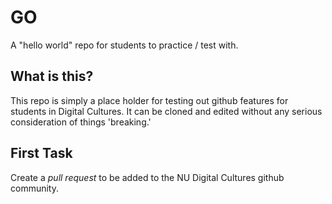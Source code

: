 # GO
A "hello world" repo for students to practice / test with.

## What is this?
This repo is simply a place holder for testing out github features for students in Digital Cultures. It can be cloned and edited without any serious consideration of things 'breaking.'

## First Task
Create a *pull request* to be added to the NU Digital Cultures github community.
